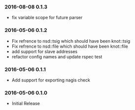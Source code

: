 ### 2016-08-08 0.1.3
* fix variable scope for future parser

### 2016-05-06 0.1.2
* Fix refrence to nsd::tsig which should have been knot::tsig
* Fix refrence to nsd::file which should have been knot::file
* add support for slave addresses
* refactor config names and update rspec test

### 2016-05-06 0.1.1
* Add support for exporting nagis check

### 2016-05-06 0.1.0
* Initial Release
